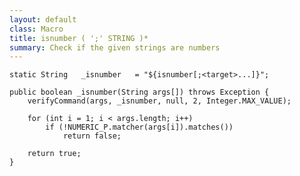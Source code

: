 ```yaml
---
layout: default
class: Macro
title: isnumber ( ';' STRING )* 
summary: Check if the given strings are numbers
---
```


	static String	_isnumber	= "${isnumber[;<target>...]}";

	public boolean _isnumber(String args[]) throws Exception {
		verifyCommand(args, _isnumber, null, 2, Integer.MAX_VALUE);

		for (int i = 1; i < args.length; i++)
			if (!NUMERIC_P.matcher(args[i]).matches())
				return false;

		return true;
	}


